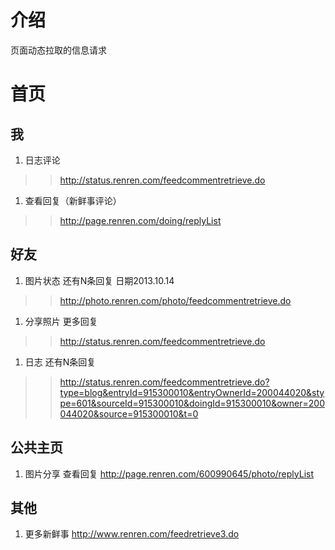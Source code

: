# 介绍 #
页面动态拉取的信息请求

# 首页 #

## 我 ##
  1. 日志评论
> > http://status.renren.com/feedcommentretrieve.do
  1. 查看回复（新鲜事评论）
> > http://page.renren.com/doing/replyList

## 好友 ##
  1. 图片状态 还有N条回复 日期2013.10.14
> > http://photo.renren.com/photo/feedcommentretrieve.do
  1. 分享照片 更多回复
> > http://status.renren.com/feedcommentretrieve.do
  1. 日志 还有N条回复
> > http://status.renren.com/feedcommentretrieve.do?type=blog&entryId=915300010&entryOwnerId=200044020&stype=601&sourceId=915300010&doingId=915300010&owner=200044020&source=915300010&t=0

## 公共主页 ##
  1. 图片分享 查看回复
http://page.renren.com/600990645/photo/replyList

## 其他 ##
  1. 更多新鲜事
http://www.renren.com/feedretrieve3.do